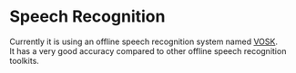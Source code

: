 # Speech Recognition

Currently it is using an offline speech recognition system named [VOSK](https://alphacephei.com/vosk/).  
It has a very good accuracy compared to other offline speech recognition toolkits.
